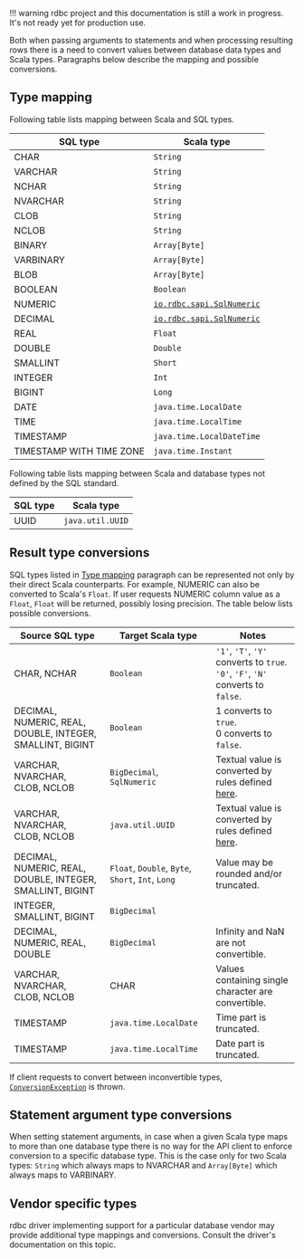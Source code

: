 <!---
 ! Copyright 2016-2017 rdbc contributors
 !
 ! Licensed under the Apache License, Version 2.0 (the "License");
 ! you may not use this file except in compliance with the License.
 ! You may obtain a copy of the License at
 !
 !     http://www.apache.org/licenses/LICENSE-2.0
 !
 ! Unless required by applicable law or agreed to in writing, software
 ! distributed under the License is distributed on an "AS IS" BASIS,
 ! WITHOUT WARRANTIES OR CONDITIONS OF ANY KIND, either express or implied.
 ! See the License for the specific language governing permissions and
 ! limitations under the License. 
 -->
!!! warning
    rdbc project and this documentation is still a work in progress.
    It's not ready yet for production use.

Both when passing arguments to statements and when processing resulting rows
there is a need to convert values between database data types and Scala types.
Paragraphs below describe the mapping and possible conversions.

## Type mapping

Following table lists mapping between Scala and SQL types.

| SQL type                  | Scala type   |
|---------------------------|--------------|
| CHAR                      | `String`     |
| VARCHAR                   | `String`     |
| NCHAR                     | `String`     |
| NVARCHAR                  | `String`     |
| CLOB                      | `String`     |
| NCLOB                     | `String`     |
| BINARY                    | `Array[Byte]`|
| VARBINARY                 | `Array[Byte]`|
| BLOB                      | `Array[Byte]`|
| BOOLEAN                   | `Boolean`|
| NUMERIC                   | [`io.rdbc.sapi.SqlNumeric`]()|
| DECIMAL                   | [`io.rdbc.sapi.SqlNumeric`]()|
| REAL                      | `Float`|
| DOUBLE                    | `Double`|
| SMALLINT                  | `Short`|
| INTEGER                   | `Int`|
| BIGINT                    | `Long`|
| DATE                      | `java.time.LocalDate`|
| TIME                      | `java.time.LocalTime`|
| TIMESTAMP                 | `java.time.LocalDateTime` |
| TIMESTAMP WITH TIME ZONE  | `java.time.Instant`|

Following table lists mapping between Scala and database types not defined
by the SQL standard.

| SQL type | Scala type        |
|----------|-------------------|
| UUID     | `java.util.UUID`  |


## Result type conversions

SQL types listed in [Type mapping](#type-mapping) paragraph can be represented 
not only by their direct Scala counterparts. For example, NUMERIC can also be
converted to Scala's `Float`. If user requests NUMERIC column value as a `Float`,
`Float` will be returned, possibly losing precision. The table below lists possible
conversions.

| Source SQL type | Target Scala type | Notes |
|-----------------|-------------------|-------|
| CHAR, NCHAR | `Boolean` | `'1'`, `'T'`, `'Y'` converts to `true`.<br>`'0'`, `'F'`, `'N'` converts to `false`.
| DECIMAL, NUMERIC, REAL, DOUBLE, INTEGER, SMALLINT, BIGINT | `Boolean` | 1 converts to `true`.<br>0 converts to `false`.
| VARCHAR, NVARCHAR,<br>CLOB, NCLOB | `BigDecimal`, `SqlNumeric` | Textual value is converted by rules defined [here](https://docs.oracle.com/javase/8/docs/api/java/math/BigDecimal.html#BigDecimal-java.lang.String-).
| VARCHAR, NVARCHAR,<br>CLOB, NCLOB | `java.util.UUID` | Textual value is converted by rules defined [here](https://docs.oracle.com/javase/8/docs/api/java/util/UUID.html#fromString-java.lang.String-).
| DECIMAL, NUMERIC, REAL, DOUBLE, INTEGER, SMALLINT, BIGINT | `Float`, `Double`, `Byte`, `Short`, `Int`, `Long` | Value may be rounded and/or truncated.
| INTEGER, SMALLINT, BIGINT  | `BigDecimal` |
| DECIMAL, NUMERIC, REAL, DOUBLE  | `BigDecimal` | Infinity and NaN are not convertible.
| VARCHAR, NVARCHAR,<br>CLOB, NCLOB | CHAR | Values containing single character are convertible.
| TIMESTAMP | `java.time.LocalDate` | Time part is truncated.
| TIMESTAMP | `java.time.LocalTime` | Date part is truncated.

If client requests to convert between inconvertible types, [`ConversionException`]()
is thrown.

## Statement argument type conversions

When setting statement arguments, in case when a given Scala type maps to more
than one database type there is no way for the API client to enforce conversion
to a specific database type. This is the case only for two Scala types: `String`
which always maps to NVARCHAR and `Array[Byte]` which always maps to VARBINARY.

## Vendor specific types

rdbc driver implementing support for a particular database vendor may provide
additional type mappings and conversions. Consult the driver's documentation
on this topic.
